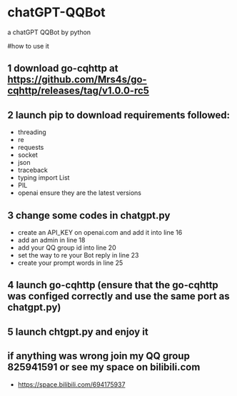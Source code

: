 # chatGPT-QQBot
a chatGPT QQBot by python

#how to use it

## 1 download go-cqhttp at https://github.com/Mrs4s/go-cqhttp/releases/tag/v1.0.0-rc5

## 2 launch pip to download requirements followed:
 - threading
 - re
 - requests
 - socket
 - json
 - traceback
 - typing import List
 - PIL 
 - openai
  ensure they are the latest versions
  
## 3 change some codes in chatgpt.py
 - create an API_KEY on openai.com and add it into line 16
 - add an admin in line 18
 - add your QQ group id into line 20
 - set the way to re your Bot reply in line 23 
 - create your prompt words in line 25
 
## 4 launch go-cqhttp (ensure that the go-cqhttp was configed correctly and use the same port as chatgpt.py)

## 5 launch chtgpt.py and enjoy it

## if anything was wrong join my QQ group 825941591 or see my space on bilibili.com 
 - https://space.bilibili.com/694175937
